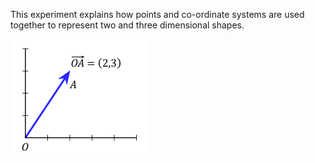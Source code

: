 This experiment explains how points and co-ordinate systems are used together to represent two and three dimensional shapes. 

<img src="images/vector.svg.png">